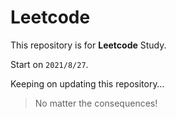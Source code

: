 # Leetcode

This repository is for **Leetcode** Study.

Start on `2021/8/27`.

Keeping on updating this repository…

> No matter the consequences!
